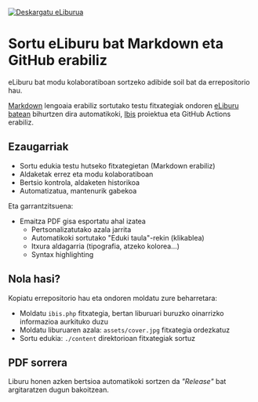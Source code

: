 [![Deskargatu eLiburua](https://img.shields.io/badge/deskargatu-eBook%20PDF-blue?style=for-the-badge)](https://github.com/xezpeleta/sortu-dokumentazioa/releases/latest/download/sortu-dokumentazioa-github-erabiliz-light.pdf)

# Sortu eLiburu bat Markdown eta GitHub erabiliz
eLiburu bat modu kolaboratiboan sortzeko adibide soil bat da errepositorio hau.

[Markdown](https://en.wikipedia.org/wiki/Markdown) lengoaia erabiliz sortutako testu fitxategiak ondoren [eLiburu batean](https://github.com/xezpeleta/sortu-dokumentazioa/releases/latest/download/sortu-dokumentazioa-github-erabiliz-light.pdf) bihurtzen dira automatikoki, [Ibis](https://github.com/themsaid/ibis) proiektua eta GitHub Actions erabiliz.

## Ezaugarriak

- Sortu edukia testu hutseko fitxategietan (Markdown erabiliz)
- Aldaketak errez eta modu kolaboratiboan
- Bertsio kontrola, aldaketen historikoa
- Automatizatua, mantenurik gabekoa

Eta garrantzitsuena:
- Emaitza PDF gisa esportatu ahal izatea
  - Pertsonalizatutako azala jarrita
  - Automatikoki sortutako "Eduki taula"-rekin (klikablea)
  - Itxura aldagarria (tipografia, atzeko kolorea...)
  - Syntax highlighting

## Nola hasi?

Kopiatu errepositorio hau eta ondoren moldatu zure beharretara:
- Moldatu `ibis.php` fitxategia, bertan liburuari buruzko oinarrizko informazioa aurkituko duzu
- Moldatu liburuaren azala: `assets/cover.jpg` fitxategia ordezkatuz
- Sortu edukia: `./content` direktorioan fitxategiak sortuz

## PDF sorrera

Liburu honen azken bertsioa automatikoki sortzen da *"Release"* bat argitaratzen dugun bakoitzean.

